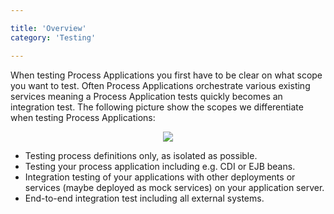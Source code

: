 ```yaml
---

title: 'Overview'
category: 'Testing'

---
```


When testing Process Applications you first have to be clear on what scope you want to test. Often Process Applications orchestrate various existing services meaning a Process Application tests quickly becomes an integration test. The following picture show the scopes we differentiate when testing Process Applications:

<center><img class="img-responsive" src="ref:asset:/guides/user-guide/assets/img/testing-scopes.png" /></center>

* Testing process definitions only, as isolated as possible.
* Testing your process application including e.g. CDI or EJB beans.
* Integration testing of your applications with other deployments or services (maybe deployed as mock services) on your application server.
* End-to-end integration test including all external systems.
